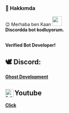 
### 🔧 Hakkımda
	
😉 Merhaba ben Kaan  <img src="https://raw.githubusercontent.com/MartinHeinz/MartinHeinz/master/wave.gif" width="30px">
<br/>
<strong/> Discordda bot kodluyorum. <strong/>

<br> Verified Bot Developer! <br/>

## 🕊 Discord:

**[Ghost Development](https://discord.gg/EVpmWHdkwG)**


## Youtube <img align="left" alt="https://youtube.com/c/kaanxd" width="26px" src="https://cdn.discordapp.com/emojis/718386530808365093.png?v=1" />
[Click](https://www.youtube.com/c/kaanxd)
